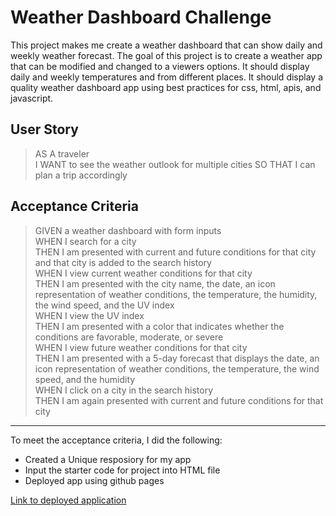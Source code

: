 # Weather Dashboard Challenge
This project makes me create a weather dashboard that can show daily and weekly weather forecast.  The goal of this project is to create a weather app that can be modified and changed to a viewers options. It should display daily and weekly temperatures and from different places. It should display a quality weather dashboard app using best practices for css, html, apis, and javascript. 

## User Story
> AS A traveler\
> I WANT to see the weather outlook for multiple cities
SO THAT I can plan a trip accordingly


## Acceptance Criteria
> GIVEN a weather dashboard with form inputs\
> WHEN I search for a city\
> THEN I am presented with current and future conditions for that city and that city is added to the search history\
> WHEN I view current weather conditions for that city\
> THEN I am presented with the city name, the date, an icon representation of weather conditions, the temperature, the humidity, the wind speed, and the UV index\
> WHEN I view the UV index\
> THEN I am presented with a color that indicates whether the conditions are favorable, moderate, or severe\
> WHEN I view future weather conditions for that city\
> THEN I am presented with a 5-day forecast that displays the date, an icon representation of weather conditions, the temperature, the wind speed, and the humidity\
> WHEN I click on a city in the search history\
> THEN I am again presented with current and future conditions for that city


---

To meet the acceptance criteria, I did the following:
-  Created a Unique resposiory for my app
-  Input the starter code for project into HTML file
-  Deployed app using github pages

[Link to deployed application](https://izzie2021.github.io/Weather-Time/)
